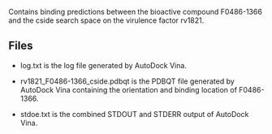 Contains binding predictions between the bioactive compound F0486-1366 and the cside search space on the virulence factor rv1821.

## Files

- log.txt is the log file generated by AutoDock Vina.

- rv1821_F0486-1366_cside.pdbqt is the PDBQT file generated by AutoDock Vina containing the orientation and binding location of F0486-1366.

- stdoe.txt is the combined STDOUT and STDERR output of AutoDock Vina.

